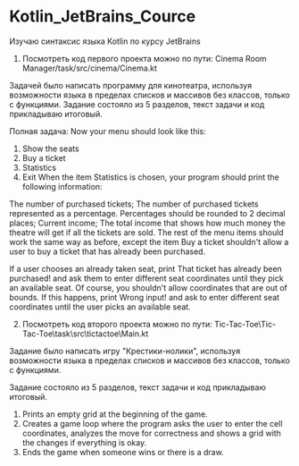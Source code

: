 # Kotlin_JetBrains_Cource
Изучаю синтаксис языка Kotlin по курсу JetBrains
1. Посмотреть код первого проекта можно по пути: 
Cinema Room Manager/task/src/cinema/Cinema.kt

Задачей было написать программу для кинотеатра, используя возможности языка
в пределах списков и массивов без классов, только с функциями.
Задание состояло из 5 разделов, текст задачи и код прикладываю итоговый.

Полная задача:
Now your menu should look like this:

1. Show the seats
2. Buy a ticket
3. Statistics
0. Exit
When the item Statistics is chosen, your program should print the following information:

The number of purchased tickets;
The number of purchased tickets represented as a percentage. Percentages should be rounded to 2 decimal places;
Current income;
The total income that shows how much money the theatre will get if all the tickets are sold.
The rest of the menu items should work the same way as before, except the item Buy a ticket shouldn't allow a user to buy a ticket that has already been purchased.

If a user chooses an already taken seat, print That ticket has already been purchased! 
and ask them to enter different seat coordinates until they pick an available seat. 
Of course, you shouldn't allow coordinates that are out of bounds. 
If this happens, print Wrong input! and ask to enter different seat coordinates until the user picks an available seat.


2. Посмотреть код второго проекта можно по пути:
Tic-Tac-Toe\Tic-Tac-Toe\task\src\tictactoe\Main.kt

Задание было написать игру "Крестики-нолики", используя возможности языка
в пределах списков и массивов без классов, только с функциями.

Задание состояло из 5 разделов, текст задачи и код прикладываю итоговый.
1. Prints an empty grid at the beginning of the game.
2. Creates a game loop where the program asks the user to enter the cell coordinates, analyzes the move for correctness and shows a grid with the changes if everything is okay.
3. Ends the game when someone wins or there is a draw.